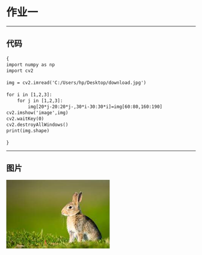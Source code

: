 # 作业一
---
## 代码
```
{
import numpy as np
import cv2

img = cv2.imread('C:/Users/hp/Desktop/download.jpg')

for i in [1,2,3]:
    for j in [1,2,3]:
        img[20*j-20:20*j-,30*i-30:30*i]=img[60:80,160:190]
cv2.imshow('image',img)
cv2.waitKey(0)
cv2.destroyAllWindows()
print(img.shape)

}
```
---
## 图片
![](download.jpg)
